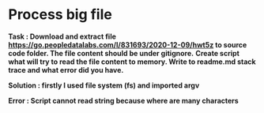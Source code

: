 # Process big file

**Task : Download and extract file https://go.peopledatalabs.com/l/831693/2020-12-09/hwt5z to source code folder. The file content should be under gitignore.**
**Create script what will try to read the file content to memory. Write to readme.md stack trace and what error did you have.**

**Solution : firstly I used file system (fs) and imported argv**

**Error : Script cannot read string because where are many characters**
